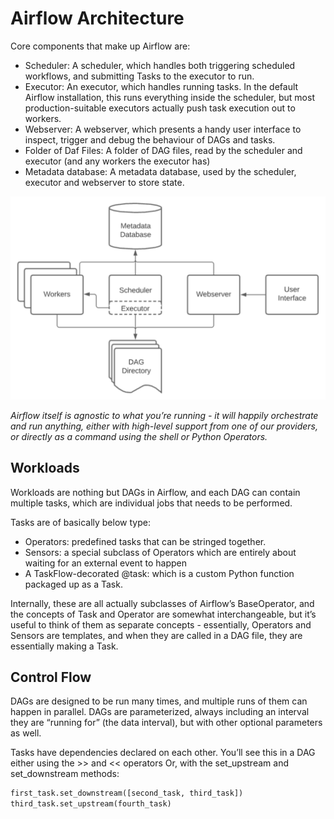 # Airflow Architecture

Core components that make up Airflow are:

* Scheduler: A scheduler, which handles both triggering scheduled workflows, and submitting Tasks to the executor to
  run.
* Executor: An executor, which handles running tasks. In the default Airflow installation, this runs everything inside
  the scheduler, but most production-suitable executors actually push task execution out to workers.
* Webserver: A webserver, which presents a handy user interface to inspect, trigger and debug the behaviour of DAGs and
  tasks.
* Folder of Daf Files: A folder of DAG files, read by the scheduler and executor (and any workers the executor has)
* Metadata database: A metadata database, used by the scheduler, executor and webserver to store state.

![overall_architecture](/asset/images/airflow/architecture.png)

_Airflow itself is agnostic to what you’re running - it will happily orchestrate and run anything, either with
high-level
support from one of our providers, or directly as a command using the shell or Python Operators._

## Workloads

Workloads are nothing but DAGs in Airflow, and each DAG can contain multiple tasks, which are individual jobs that needs
to be performed.

Tasks are of basically below type:

* Operators: predefined tasks that can be stringed together.
* Sensors: a special subclass of Operators which are entirely about waiting for an external event to happen
* A TaskFlow-decorated @task: which is a custom Python function packaged up as a Task.

Internally, these are all actually subclasses of Airflow’s BaseOperator, and the concepts of Task and Operator are
somewhat interchangeable, but it’s useful to think of them as separate concepts - essentially, Operators and Sensors are
templates, and when they are called in a DAG file, they are essentially making a Task.

## Control Flow

DAGs are designed to be run many times, and multiple runs of them can happen in parallel. DAGs are parameterized, always
including an interval they are “running for” (the data interval), but with other optional parameters as well.

Tasks have dependencies declared on each other. You’ll see this in a DAG either using the >> and << operators
Or, with the set_upstream and set_downstream methods:

```python
first_task.set_downstream([second_task, third_task])
third_task.set_upstream(fourth_task)
```
